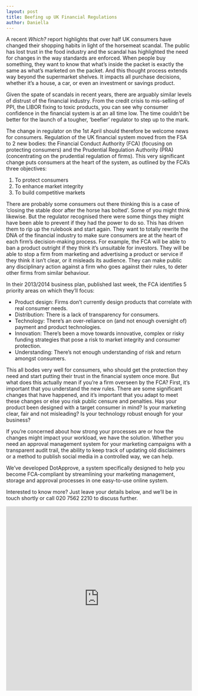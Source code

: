 ```yaml
---
layout: post
title: Beefing up UK Financial Regulations
author: Daniella
---
```

A recent *Which?* report highlights that over half UK consumers have changed
their shopping habits in light of the horsemeat scandal. The public has lost
trust in the food industry and the scandal has highlighted the need for changes
in the way standards are enforced. When people buy something, they want to know
that what’s inside the packet is exactly the same as what’s marketed on the
packet. And this thought process extends way beyond the supermarket shelves. It
impacts all purchase decisions, whether it’s a house, a car, or even an
investment or savings product.

Given the spate of scandals in recent years, there are arguably similar levels
of distrust of the financial industry. From the credit crisis to mis-selling of
PPI, the LIBOR fixing to toxic products, you can see why consumer confidence in
the financial system is at an all time low. The time couldn’t be better for the
launch of a tougher, ‘beefier’ regulator to step up to the mark.

The change in regulator on the 1st April should therefore be welcome news for
consumers. Regulation of the UK financial system moved from the FSA to 2 new
bodies: the Financial Conduct Authority (FCA) (focusing on protecting
consumers) and the Prudential Regulation Authority (PRA) (concentrating on the
prudential regulation of firms). This very significant change puts consumers at
the heart of the system, as outlined by the FCA’s three objectives:

1. To protect consumers
2. To enhance market integrity
3. To build competitive markets

There are probably some consumers out there thinking this is a case of ‘closing
the stable door after the horse has bolted’. Some of you might think likewise.
But the regulator recognised there were some things they might have been able
to prevent if they had the power to do so. This has driven them to rip up the
rulebook and start again. They want to totally rewrite the DNA of the financial
industry to make sure consumers are at the heart of each firm’s decision-making
process. For example, the FCA will be able to ban a product outright if they
think it’s unsuitable for investors. They will be able to stop a firm from
marketing and advertising a product or service if they think it isn’t clear, or
it misleads its audience. They can make public any disciplinary action against
a firm who goes against their rules, to deter other firms from similar
behaviour.

In their 2013/2014 business plan, published last week, the FCA identifies 5
priority areas on which they’ll focus:

* Product design: Firms don’t currently design products that correlate with
  real consumer needs.
* Distribution: There is a lack of transparency for consumers.
* Technology: There’s an over-reliance on (and not enough oversight of) payment
  and product technologies.
* Innovation: There’s been a move towards innovative, complex or risky funding
  strategies that pose a risk to market integrity and consumer protection.
* Understanding: There’s not enough understanding of risk and return amongst
  consumers.

This all bodes very well for consumers, who should get the protection they need
and start putting their trust in the financial system once more. But what does
this actually mean if you’re a firm overseen by the FCA? First, it’s important
that you understand the new rules. There are some significant changes that have
happened, and it’s important that you adapt to meet these changes or else you
risk public censure and penalties. Has your product been designed with a target
consumer in mind? Is your marketing clear, fair and not misleading? Is your
technology robust enough for your business?

If you’re concerned about how strong your processes are or how the changes
might impact your workload, we have the solution. Whether you need an approval
management system for your marketing campaigns with a transparent audit trail,
the ability to keep track of updating old disclaimers or a method to publish
social media in a controlled way, we can help.

We’ve developed DotApprove, a system specifically designed to help you become
FCA-compliant by streamlining your marketing management, storage and approval
processes in one easy-to-use online system.

Interested to know more? Just leave your details below, and we’ll be in touch
shortly or call 020 7562 2210 to discuss further.

<iframe src="http://web.dotapprove.co.uk/perivancouk-ack2m/pages/rxfny0fqeeo3qzxkktvymq.html" allowtransparency="true" width="100%" height="500px" type="text/html" frameborder="0" style="border:0"></iframe>
